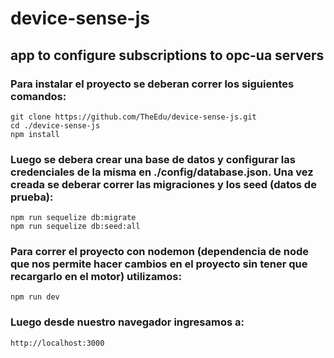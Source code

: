 # device-sense-js
## app to configure subscriptions to opc-ua servers

### Para instalar el proyecto se deberan correr los siguientes comandos:
    git clone https://github.com/TheEdu/device-sense-js.git
    cd ./device-sense-js
    npm install

### Luego se debera crear una base de datos y configurar las credenciales de la misma en ./config/database.json. Una vez creada se deberar correr las migraciones y los seed (datos de prueba):
    npm run sequelize db:migrate
    npm run sequelize db:seed:all

### Para correr el proyecto con nodemon (dependencia de node que nos permite hacer cambios en el proyecto sin tener que recargarlo en el motor) utilizamos:
    npm run dev

### Luego desde nuestro navegador ingresamos a:
    http://localhost:3000


